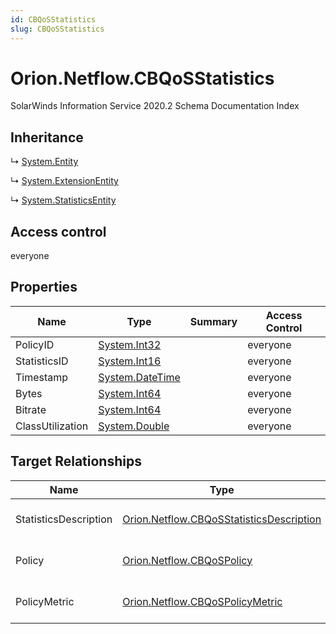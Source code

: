 ```yaml
---
id: CBQoSStatistics
slug: CBQoSStatistics
---
```


# Orion.Netflow.CBQoSStatistics

SolarWinds Information Service 2020.2 Schema Documentation Index

## Inheritance

↳ [System.Entity](./../System/Entity)

↳ [System.ExtensionEntity](./../System/ExtensionEntity)

↳ [System.StatisticsEntity](./../System/StatisticsEntity)

## Access control

everyone

## Properties

| Name | Type | Summary | Access Control |
| ------ | ------ | ------ | ------ |
| PolicyID | [System.Int32](https://docs.microsoft.com/en-us/dotnet/api/system.int32) |  | everyone |
| StatisticsID | [System.Int16](https://docs.microsoft.com/en-us/dotnet/api/system.int16) |  | everyone |
| Timestamp | [System.DateTime](https://docs.microsoft.com/en-us/dotnet/api/system.datetime) |  | everyone |
| Bytes | [System.Int64](https://docs.microsoft.com/en-us/dotnet/api/system.int64) |  | everyone |
| Bitrate | [System.Int64](https://docs.microsoft.com/en-us/dotnet/api/system.int64) |  | everyone |
| ClassUtilization | [System.Double](https://docs.microsoft.com/en-us/dotnet/api/system.double) |  | everyone |

## Target Relationships

| Name | Type | Notes |
| ------ | ------ | ------ |
| StatisticsDescription | [Orion.Netflow.CBQoSStatisticsDescription](./../Orion.Netflow/CBQoSStatisticsDescription) | Defined by relationship Orion.Netflow.CBQoSStatisticsDescriptionReferencesCBQoSStatistics (System.Reference) |
| Policy | [Orion.Netflow.CBQoSPolicy](./../Orion.Netflow/CBQoSPolicy) | Defined by relationship Orion.Netflow.CBQoSPolicyReferencesCBQoSStatistics (System.Reference) |
| PolicyMetric | [Orion.Netflow.CBQoSPolicyMetric](./../Orion.Netflow/CBQoSPolicyMetric) | Defined by relationship Orion.Netflow.CBQoSPolicyMetricReferencesCBQoSStatistics (System.Reference) |

